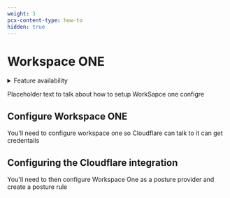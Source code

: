 ```yaml
---
weight: 3
pcx-content-type: how-to
hidden: true
---
```


# Workspace ONE

<details>
<summary>Feature availability</summary>
<div>

| Operating Systems | [WARP mode required](/connections/connect-devices/warp#warp-client-modes) | Minimum WARP version required    | [Teams plans](https://www.cloudflare.com/teams-pricing/) |
| ----------------- | ------------------------------------------------------------------------- | -------------------------------- | -------------------------------------------------------- |
| macOS, Windows    | WARP with Gateway                                                         | macOS: 1.4.34, Windows: 1.4.33.0 | All plans                                                |

</div>
</details>

Placeholder text to talk about how to setup WorkSapce one configre

## Configure Workspace ONE

You'll need to configure workspace one so Cloudflare can talk to it can get credentails

## Configuring the Cloudflare integration

You'll need to then configure Workspace One as a posture provider and create a posture rule
